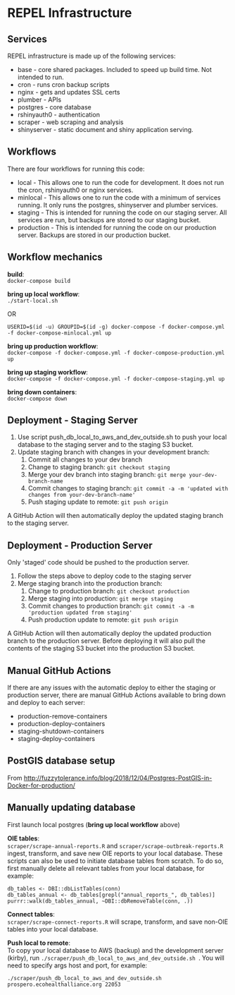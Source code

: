 # REPEL Infrastructure

## Services

REPEL infrastructure is made up of the following services:
* base - core shared packages.  Included to speed up build time. Not intended to run.
* cron - runs cron backup scripts
* nginx - gets and updates SSL certs
* plumber - APIs
* postgres - core database
* rshinyauth0 - authentication
* scraper - web scraping and analysis
* shinyserver - static document and shiny application serving.

## Workflows

There are four workflows for running this code:
* local - This allows one to run the code for development.  It does not run the cron, rshinyauth0 or nginx services.
* minlocal - This allows one to run the code with a minimum of services running.  It only runs the postgres, shinyserver and plumber services.
* staging - This is intended for running the code on our staging server.  All services are run, but backups are stored to our staging bucket.
* production - This is intended for running the code on our production server.  Backups are stored in our production bucket.

## Workflow mechanics

**build**:  
`docker-compose build`

**bring up local workflow**:  
`./start-local.sh`

OR

`USERID=$(id -u) GROUPID=$(id -g) docker-compose -f docker-compose.yml -f docker-compose-minlocal.yml up`

**bring up production workflow**:  
`docker-compose -f docker-compose.yml -f docker-compose-production.yml up`

**bring up staging workflow**:  
`docker-compose -f docker-compose.yml -f docker-compose-staging.yml up`

**bring down containers**:  
`docker-compose down`

## Deployment - Staging Server

1. Use script push_db_local_to_aws_and_dev_outside.sh to push your local database to the staging server and to the staging S3 bucket.
1. Update staging branch with changes in your development branch:
   1. Commit all changes to your dev branch
   1. Change to staging branch: `git checkout staging`
   1. Merge your dev branch into staging branch: `git merge your-dev-branch-name`
   1. Commit changes to staging branch: `git commit -a -m 'updated with changes from your-dev-branch-name'`
   1. Push staging update to remote: `git push origin`

A GitHub Action will then automatically deploy the updated staging branch to the staging server.

## Deployment - Production Server

Only 'staged' code should be pushed to the production server.
1. Follow the steps above to deploy code to the staging server
1. Merge staging branch into the production branch:
   1. Change to production branch: `git checkout production`
   1. Merge staging into production: `git merge staging`
   1. Commit changes to production branch: `git commit -a -m 'production updated from staging'`
   1. Push production update to remote: `git push origin`

A GitHub Action will then automatically deploy the updated production branch to the production server.
Before deploying it will also pull the contents of the staging S3 bucket into the production S3 bucket.

## Manual GitHub Actions

If there are any issues with the automatic deploy to either the staging or production server, there are manual GitHub Actions available to bring down and deploy to each server:
* production-remove-containers
* production-deploy-containers
* staging-shutdown-containers
* staging-deploy-containers


## PostGIS database setup

From http://fuzzytolerance.info/blog/2018/12/04/Postgres-PostGIS-in-Docker-for-production/

## Manually updating database

First launch local postgres (**bring up local workflow** above)

**OIE tables**:  
`scraper/scrape-annual-reports.R` and `scraper/scrape-outbreak-reports.R` ingest, transform, and save new OIE reports to your local database. These scripts can also be used to initiate database tables from scratch. To do so, first manually delete all relevant tables from your local database, for example:

```
db_tables <- DBI::dbListTables(conn)
db_tables_annual <- db_tables[grepl("annual_reports_", db_tables)]
purrr::walk(db_tables_annual, ~DBI::dbRemoveTable(conn, .))
```
**Connect tables**:  
`scraper/scrape-connect-reports.R` will scrape, transform, and save non-OIE tables into your local database.

**Push local to remote**:  
To copy your local database to AWS (backup) and the development server (kirby), run `./scraper/push_db_local_to_aws_and_dev_outside.sh `. You will need to specify args host and port, for example:


```
./scraper/push_db_local_to_aws_and_dev_outside.sh prospero.ecohealthalliance.org 22053
```
